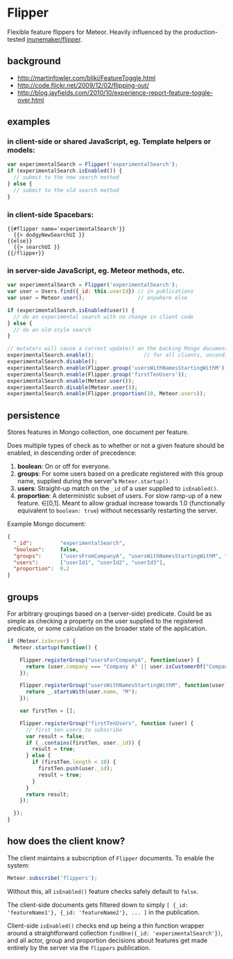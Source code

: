 Flipper
=======

Flexible feature flippers for Meteor. Heavily influenced by the
production-tested [jnunemaker/flipper](https://github.com/jnunemaker/flipper).

background
----------

- http://martinfowler.com/bliki/FeatureToggle.html
- http://code.flickr.net/2009/12/02/flipping-out/
- http://blog.jayfields.com/2010/10/experience-report-feature-toggle-over.html

examples
--------

### in client-side or shared JavaScript, eg. Template helpers or models:

```JavaScript
var experimentalSearch = Flipper('experimentalSearch');
if (experimentalSearch.isEnabled()) {
  // submit to the new search method
} else {
  // submit to the old search method
}
```

### in client-side Spacebars:

```Handlebars
{{#flipper name='experimentalSearch'}}
  {{> dodgyNewSearchUI }}
{{else}}
  {{> searchUI }}
{{/flipper}}
```

### in server-side JavaScript, eg. Meteor methods, etc.

```JavaScript
var experimentalSearch = Flipper('experimentalSearch');
var user = Users.find({_id: this.userId}) // in publications
var user = Meteor.user();                 // anywhere else

if (experimentalSearch.isEnabled(user)) {
  // do an experimental search with no change in client code
} else {
  // do an old-style search
}

// mutators will cause a correct update() on the backing Mongo document
experimentalSearch.enable();                // for all clients, unconditionally
experimentalSearch.disable();               
experimentalSearch.enable(Flipper.group('usersWithNamesStartingWithM'));
experimentalSearch.enable(Flipper.group('firstTenUsers'));
experimentalSearch.enable(Meteor.user());
experimentalSearch.disable(Meteor.user());
experimentalSearch.enable(Flipper.proportion(10, Meteor.users));
```

persistence
-----------

Stores features in Mongo collection, one document per feature.

Does multiple types of check as to whether or not a given feature should be
enabled, in descending order of precedence:

1. **boolean**: On or off for everyone.
2. **groups**: For some users based on a predicate registered with
   this group name, supplied during the server's `Meteor.startup()`.
3. **users**: Straight-up match on the `_id` of a user supplied to
   `isEnabled()`.
4. **proportion**: A deterministic subset of users.  For slow ramp-up of a new
   feature. ∈[0,1]. Meant to allow gradual increase towards 1.0 (functionally
   equivalent to `boolean: true`) without necessarily restarting the server.

Example Mongo document:

```JSON
{
  "_id":         "experimentalSearch",
  "boolean":     false,
  "groups":      ["usersFromCompanyA", "usersWithNamesStartingWithM", "firstTenUsers"],
  "users":       ["userId1", "userId2", "userId3"],
  "proportion":  0.2
}
```

groups
------

For arbitrary groupings based on a (server-side) predicate. Could be as simple
as checking a property on the user supplied to the registered predicate, or
some calculation on the broader state of the application. 

```JavaScript
if (Meteor.isServer) {
  Meteor.startup(function() {

    Flipper.registerGroup("usersForCompanyA", function(user) {
      return (user.company === "Company A" || user.isCustomerOf("Company A"));
    });

    Flipper.registerGroup("usersWithNamesStartingWithM", function(user) {
      return _.startsWith(user.name, "M");
    });

    var firstTen = [];

    Flipper.registerGroup("firstTenUsers", function (user) {
      // first ten users to subscribe
      var result = false;
      if (_.contains(firstTen, user._id)) {
        result = true;
      } else {
        if (firstTen.length < 10) {
          firstTen.push(user._id);
          result = true;
        }
      }
      return result;
    });

  });
}
```

how does the client know?
-------------------------
The client maintains a subscription of `Flipper` documents. To enable the system:

```JavaScript
Meteor.subscribe('flippers');
```

Without this, all `isEnabled()` feature checks safely default to `false`.

The client-side documents gets filtered down to simply `[ {_id: 'featureName1'}, {_id: 'featureName2'}, ... ]` in the publication.

Client-side `isEnabled()` checks end up being a thin function wrapper around a
straightforward collection `findOne({_id: 'experimentalSearch'})`, and all
actor, group and proportion decisions about features get made entirely by the
server via the `flippers` publication.

